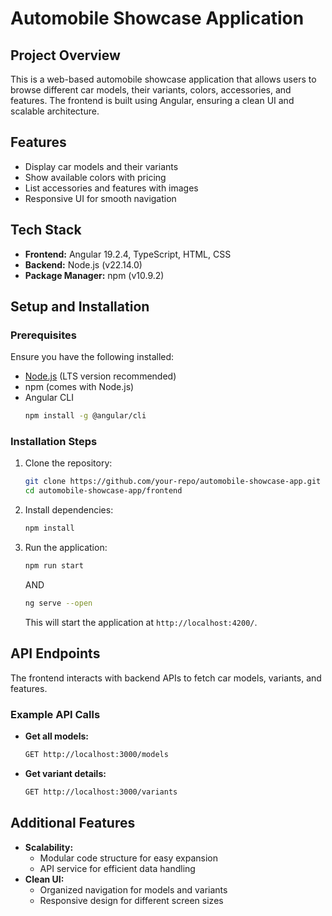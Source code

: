 # Automobile Showcase Application

## Project Overview
This is a web-based automobile showcase application that allows users to browse different car models, their variants, colors, accessories, and features. The frontend is built using Angular, ensuring a clean UI and scalable architecture.

## Features
- Display car models and their variants
- Show available colors with pricing
- List accessories and features with images
- Responsive UI for smooth navigation

## Tech Stack
- **Frontend:** Angular 19.2.4, TypeScript, HTML, CSS
- **Backend:** Node.js (v22.14.0)
- **Package Manager:** npm (v10.9.2)

## Setup and Installation

### Prerequisites
Ensure you have the following installed:
- [Node.js](https://nodejs.org/) (LTS version recommended)
- npm (comes with Node.js)
- Angular CLI
  ```sh
  npm install -g @angular/cli
  ```

### Installation Steps
1. Clone the repository:
   ```sh
   git clone https://github.com/your-repo/automobile-showcase-app.git
   cd automobile-showcase-app/frontend
   ```

2. Install dependencies:
   ```sh
   npm install
   ```

3. Run the application:
   ```sh
   npm run start
   ```
   AND
   ```sh
   ng serve --open
   ```
   This will start the application at `http://localhost:4200/`.

## API Endpoints
The frontend interacts with backend APIs to fetch car models, variants, and features.

### Example API Calls
- **Get all models:**
  ```sh
  GET http://localhost:3000/models
  ```
- **Get variant details:**
  ```sh
  GET http://localhost:3000/variants
  ```


## Additional Features
- **Scalability:**
  - Modular code structure for easy expansion
  - API service for efficient data handling
- **Clean UI:**
  - Organized navigation for models and variants
  - Responsive design for different screen sizes


